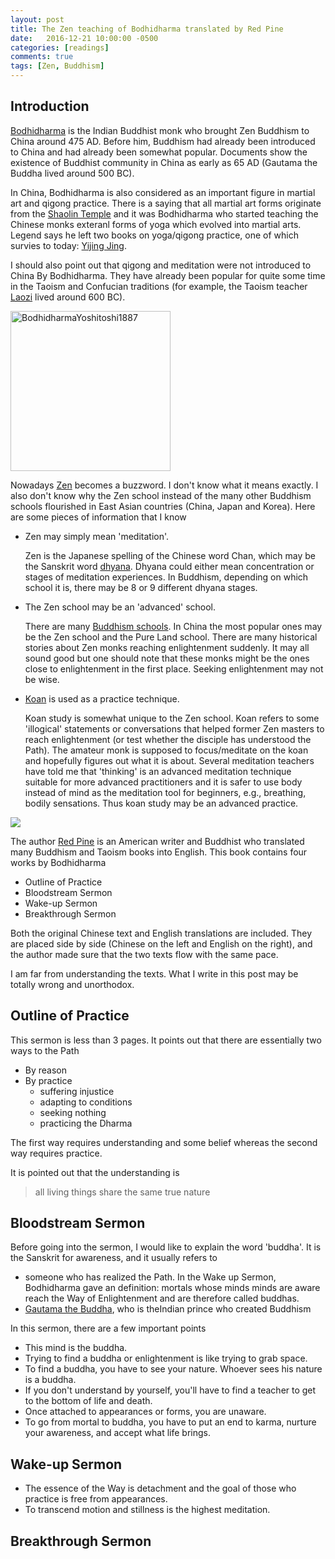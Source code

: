 ```yaml
---
layout: post
title: The Zen teaching of Bodhidharma translated by Red Pine
date:   2016-12-21 10:00:00 -0500
categories: [readings]
comments: true
tags: [Zen, Buddhism]
---
```


## Introduction 

[Bodhidharma](https://en.wikipedia.org/wiki/Bodhidharma) is the Indian Buddhist monk who brought Zen Buddhism to China around 475 AD.
Before him, Buddhism had already been introduced to China and had already been somewhat popular.
Documents show the existence of Buddhist community in China as early as 
65 AD (Gautama the Buddha lived around 500 BC). 

In China, Bodhidharma is also considered as an important figure in martial art and qigong practice.
There is a saying that all martial art forms originate from the [Shaolin Temple](https://en.wikipedia.org/wiki/Shaolin_Monastery) and it was Bodhidharma who 
started teaching the Chinese monks exteranl forms of yoga which evolved into 
martial arts. Legend says he left two books on yoga/qigong practice,
one of which survies to today: [Yijing Jing](https://en.wikipedia.org/wiki/Yijin_Jing).

I should also point out that qigong and meditation were not introduced to China
By Bodhidharma. They have already been popular for quite some time
in the Taoism and Confucian traditions (for example, the Taoism teacher 
[Laozi](https://en.wikipedia.org/wiki/Laozi) lived around 600 BC).

<a title="Tsukioka Yoshitoshi [Public domain], via Wikimedia Commons" href="https://commons.wikimedia.org/wiki/File%3ABodhidharmaYoshitoshi1887.jpg"><img width="256" alt="BodhidharmaYoshitoshi1887" src="https://upload.wikimedia.org/wikipedia/commons/thumb/a/a2/BodhidharmaYoshitoshi1887.jpg/256px-BodhidharmaYoshitoshi1887.jpg"/></a>

Nowadays [Zen](https://en.wikipedia.org/wiki/Zen) becomes a buzzword.
I don't know what it means exactly. I also don't know why the Zen school instead of the many other Buddhism schools flourished in East Asian countries (China, Japan and Korea).
Here are some pieces of information that I know

* Zen may simply mean 'meditation'. 

    Zen is the Japanese spelling of the Chinese word Chan, which may be the Sanskrit word [dhyana](https://en.wikipedia.org/wiki/Dhy%C4%81na_in_Buddhism). Dhyana could either mean concentration or stages of meditation experiences. In Buddhism, depending on which school it is, there may be 8 or 9 different dhyana stages.

* The Zen school may be an 'advanced' school.

    There are many [Buddhism schools](https://en.wikipedia.org/wiki/Schools_of_Buddhism). In China the most popular ones may be the Zen school and the Pure Land school. There are many historical stories about Zen monks reaching enlightenment suddenly. It may all sound good but one should note that these monks might be the ones close to enlightenment in the first place.
Seeking enlightenment may not be wise.

* [Koan](https://en.wikipedia.org/wiki/Kōan) is used as a practice technique.

    Koan study is somewhat unique to the Zen school. Koan refers to some 'illogical' statements or conversations that helped former Zen masters to reach enlightenment (or test whether the disciple has understood the Path). The amateur monk is supposed to focus/meditate on the koan and hopefully figures out what it is about. Several meditation teachers have told me that 'thinking' is an advanced meditation technique suitable for more advanced practitioners and it is safer to use body instead of mind as the meditation tool for beginners, e.g., breathing, bodily sensations. Thus koan study may be an advanced practice.

<a href="https://www.amazon.com/gp/product/0865473994/ref=as_li_tl?ie=UTF8&camp=1789&creative=9325&creativeASIN=0865473994&linkCode={{linkCode}}&tag=nosarthur2016-20&linkId={{link_id}}" target="_blank"><img border="0" src="//ws-na.amazon-adsystem.com/widgets/q?_encoding=UTF8&MarketPlace=US&ASIN=0865473994&ServiceVersion=20070822&ID=AsinImage&WS=1&Format=_SL250_&tag=nosarthur2016-20" ></a><img src="//ir-na.amazon-adsystem.com/e/ir?t=nosarthur2016-20&l=am2&o=1&a=0865473994" width="1" height="1" border="0" alt="" style="border:none !important; margin:0px !important;" />

The author [Red Pine](https://en.wikipedia.org/wiki/Red_Pine_(author)) is
an American writer and Buddhist who translated many Buddhism and Taoism books into English.
This book contains four works by Bodhidharma

* Outline of Practice
* Bloodstream Sermon
* Wake-up Sermon
* Breakthrough Sermon

Both the original Chinese text and English translations are included. They are placed side by side (Chinese on the left and English on the right), and the author made sure that the two texts flow with the same pace.

I am far from understanding the texts. 
What I write in this post may be totally wrong and unorthodox. 

## Outline of Practice

This sermon is less than 3 pages. It points out that there are essentially two ways to the Path

* By reason
* By practice
    * suffering injustice 
    * adapting to conditions
    * seeking nothing
    * practicing the Dharma

The first way requires understanding and some belief
whereas the second way requires practice. 

It is pointed out that the understanding is

> all living things share the same true nature

## Bloodstream Sermon

Before going into the sermon, I would like to explain the word 'buddha'.
It is the Sanskrit for awareness, and it usually refers to 

* someone who has realized the Path. In the Wake up Sermon, Bodhidharma gave an definition: mortals whose minds minds are aware reach the Way of Enlightenment and are therefore called buddhas.
* [Gautama the Buddha](https://en.wikipedia.org/wiki/Gautama_Buddha), who is theIndian prince who created Buddhism 

In this sermon, there are a few important points

* This mind is the buddha.
* Trying to find a buddha or enlightenment is like trying to grab space.
* To find a buddha, you have to see your nature. Whoever sees his nature is a buddha.
* If you don't understand by yourself, you'll have to find a teacher to get to the bottom of life and death.
* Once attached to appearances or forms, you are unaware.
* To go from mortal to buddha, you have to put an end to karma, nurture your awareness, and accept what life brings.

## Wake-up Sermon

* The essence of the Way is detachment and the goal of those who practice is free from appearances.
* To transcend motion and stillness is the highest meditation.

## Breakthrough Sermon



